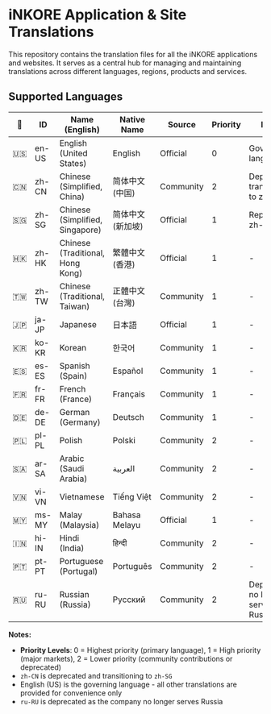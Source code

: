 # iNKORE Application & Site Translations

This repository contains the translation files for all the iNKORE applications and websites. It serves as a central hub for managing and maintaining translations across different languages, regions, products and services.

## Supported Languages

| 🚩 | ID | Name (English) | Native Name | Source | Priority | Notes |
|------|-------------|-------------------------|-------------|--------|----------|-------|
| 🇺🇸 | en-US | English (United States) | English | Official | 0 | Governing language |
| 🇨🇳 | zh-CN | Chinese (Simplified, China) | 简体中文 (中国) | Community | 2 | Deprecated, transitioning to zh-SG |
| 🇸🇬 | zh-SG | Chinese (Simplified, Singapore) | 简体中文 (新加坡) | Official | 1 | Replacing zh-CN |
| 🇭🇰 | zh-HK | Chinese (Traditional, Hong Kong) | 繁體中文 (香港) | Official | 1 | - |
| 🇹🇼 | zh-TW | Chinese (Traditional, Taiwan) | 正體中文 (台灣) | Community | 1 | - |
| 🇯🇵 | ja-JP | Japanese | 日本語 | Official | 1 | - |
| 🇰🇷 | ko-KR | Korean | 한국어 | Community | 1 | - |
| 🇪🇸 | es-ES | Spanish (Spain) | Español | Community | 1 | - |
| 🇫🇷 | fr-FR | French (France) | Français | Community | 1 | - |
| 🇩🇪 | de-DE | German (Germany) | Deutsch | Community | 1 | - |
| 🇵🇱 | pl-PL | Polish | Polski | Community | 2 | - |
| 🇸🇦 | ar-SA | Arabic (Saudi Arabia) | العربية | Community | 2 | - |
| 🇻🇳 | vi-VN | Vietnamese | Tiếng Việt | Community | 2 | - |
| 🇲🇾 | ms-MY | Malay (Malaysia) | Bahasa Melayu | Official | 1 | - |
| 🇮🇳 | hi-IN | Hindi (India) | हिन्दी | Community | 2 | - |
| 🇵🇹 | pt-PT | Portuguese (Portugal) | Português | Community | 2 | - |
| 🇷🇺 | ru-RU | Russian (Russia) | Русский | Community | 2 | Deprecated, no longer serving Russia |

**Notes:**

- **Priority Levels**: 0 = Highest priority (primary language), 1 = High priority (major markets), 2 = Lower priority (community contributions or deprecated)
- `zh-CN` is deprecated and transitioning to `zh-SG`
- English (US) is the governing language - all other translations are provided for convenience only
- `ru-RU` is deprecated as the company no longer serves Russia